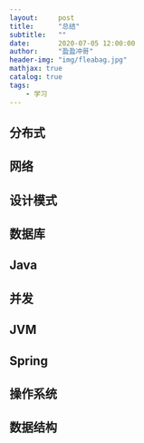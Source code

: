 ```yaml
---
layout:     post
title:      "总结"
subtitle:   ""
date:       2020-07-05 12:00:00
author:     "盈盈冲哥"
header-img: "img/fleabag.jpg"
mathjax: true
catalog: true
tags:
    - 学习
---
```


## 分布式



## 网络

## 设计模式

## 数据库

## Java 

## 并发

## JVM

## Spring

## 操作系统

## 数据结构
